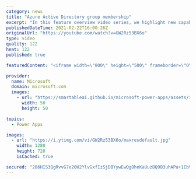 ```yaml
---
category: news
title: "Azure Active Directory group membership"
excerpt: "In this feature overview video series, we highlight new capabilities included in the latest update to Microsoft Power Apps.  Power Apps Dataverse provides record level security to Azure Active Directory group membership types. Admins can easily set up and assign permissions to different Azure AD users,"
publishedDateTime: 2021-02-22T16:00:26Z
originalUrl: "https://youtube.com/watch?v=GW2Rz53BX6o"
type: video
quality: 122
heat: 122
published: true

featuredContent: "<iframe width=\"800\" height=\"500\" frameborder=\"0\" src=\"https://www.youtube.com/embed/GW2Rz53BX6o\" allow=\"accelerometer; autoplay; encrypted-media; gyroscope; picture-in-picture\" allowfullscreen></iframe>"

provider:
  name: Microsoft
  domain: microsoft.com
  images:
    - url: "https://smartableai.github.io/microsoft-power-apps/assets/images/organizations/microsoft.com-50x50.jpg"
      width: 50
      height: 50

topics:
  - Power Apps

images:
  - url: "https://i.ytimg.com/vi/GW2Rz53BX6o/maxresdefault.jpg"
    width: 1280
    height: 720
    isCached: true

secured: "286HIS3QgRvvG7e20H2YlvGxfIzSjDBYywEwQgOheKaUuzDQ9B3uhAPa+1EbVf0M9VANx9GLDVEiHFiR0xTHzBNulFUQ3nCgqsttz/tHpbfkuTM2dTbU/1t/IdbPMJmi3Fnvv37l/sZlURQkKfjJ2PrdZQ73zuFAnXQKjkLAIeKjc4AIp8B8jBhWGaFbTVKlHpC9rXs96BwLXmbPNVJUO5idYPRHjCJVCj9L0RbOd5Rwtmqf3tymXKmPHEKyHYZaTGjTsw0nmkd89EkxFu6u5QarmD9Ota4zXCUZQN73s3ePFkJ3WMxN0rq85ntlK+VMWGTDu8rz9qA9AimGwgCSWUcTN5ajRsxdBh9xq3cR+ss7rqWPjCMM60zpY3vrFqqfTDtNwz3/pMyFLYRIn3Z50kretP6OXBP8w0rov/rRfENi0+O2skpLc5iFfxPNQrFt;1RLB3ZAIM1h1z/Cy83yUgw=="
---
```


